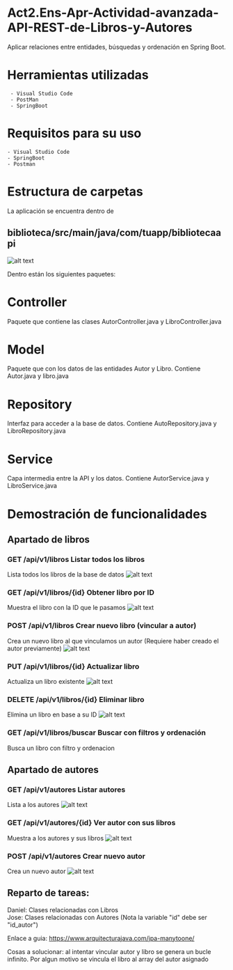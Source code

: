 # Act2.Ens-Apr-Actividad-avanzada-API-REST-de-Libros-y-Autores
Aplicar relaciones entre entidades, búsquedas y ordenación en Spring Boot. 

# Herramientas utilizadas

     - Visual Studio Code
     - PostMan
     - SpringBoot

    
# Requisitos para su uso

    - Visual Studio Code
    - SpringBoot
    - Postman

# Estructura de carpetas
La aplicación se encuentra dentro de 

## biblioteca/src/main/java/com/tuapp/bibliotecaapi
![alt text](imag/Estructura.png)


Dentro están los siguientes paquetes:

# Controller
Paquete que contiene las clases AutorController.java y LibroController.java
# Model
Paquete que con los datos de las entidades Autor y Libro. Contiene Autor.java y libro.java
# Repository
Interfaz para acceder a la base de datos. Contiene AutoRepository.java y LibroRepository.java
# Service
Capa intermedia entre la API y los datos. Contiene AutorService.java y LibroService.java

# Demostración de funcionalidades

## Apartado de libros


### GET	/api/v1/libros	Listar todos los libros
Lista todos los libros de la base de datos
![alt text](imag/GET_libros.png)

### GET	/api/v1/libros/{id}	Obtener libro por ID
Muestra el libro con la ID que le pasamos
![alt text](imag/DELETE_libro.png)

### POST	/api/v1/libros	Crear nuevo libro (vincular a autor)
Crea un nuevo libro al que vinculamos un autor (Requiere haber creado el autor previamente)
![alt text](imag/POST_libros.png)

### PUT	/api/v1/libros/{id}	Actualizar libro
Actualiza un libro existente
![alt text](imag/PUT_autor_en_libro.png)

### DELETE	/api/v1/libros/{id}	Eliminar libro
Elimina un libro en base a su ID
![alt text](imag/DELETE_libro.png)
### GET	/api/v1/libros/buscar	Buscar con filtros y ordenación
Busca un libro con filtro y ordenacion

## Apartado de autores

### GET	/api/v1/autores	Listar autores
Lista a los autores
![alt text](imag/GET_autor.png)

### GET	/api/v1/autores/{id}	Ver autor con sus libros
Muestra a los autores y sus libros
![alt text](imag/GET_autor_especifico.png)

### POST	/api/v1/autores	Crear nuevo autor
Crea un nuevo autor
![alt text](imag/POST_autor.png)
## Reparto de tareas:  
Daniel: Clases relacionadas con Libros  
Jose: Clases relacionadas con Autores (Nota la variable "id" debe ser "id_autor")

Enlace a guia:
https://www.arquitecturajava.com/jpa-manytoone/ 

Cosas a solucionar: al intentar vincular autor y libro se genera un bucle infinito. Por algun motivo se vincula el libro al array del autor asignado

